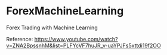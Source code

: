 # ForexMachineLearning
Forex Trading with Machine Learning


Reference: 
https://www.youtube.com/watch?v=ZNA2BpssnhM&list=PLFYcVF7huJR_v-uaYPJFs5xttdi19f2OO
